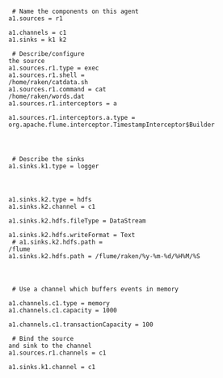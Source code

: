 <code><br> # Name the components on this agent
<br>a1.sources = r1
<br>a1.channels = c1
<br>a1.sinks = k1 k2
<br>
<br> # Describe/configure the source
<br>a1.sources.r1.type = exec
<br>a1.sources.r1.shell = /home/raken/catdata.sh
<br>a1.sources.r1.command = cat /home/raken/words.dat
<br>a1.sources.r1.interceptors = a
<br>a1.sources.r1.interceptors.a.type = org.apache.flume.interceptor.TimestampInterceptor$Builder

<br> # Describe the sinks
<br>a1.sinks.k1.type = logger

<br>a1.sinks.k2.type = hdfs
<br>a1.sinks.k2.channel = c1
<br>a1.sinks.k2.hdfs.fileType = DataStream
<br>a1.sinks.k2.hdfs.writeFormat = Text
<br> # a1.sinks.k2.hdfs.path = /flume
<br>a1.sinks.k2.hdfs.path = /flume/raken/%y-%m-%d/%H%M/%S

<br> # Use a channel which buffers events in memory
<br>a1.channels.c1.type = memory
<br>a1.channels.c1.capacity = 1000
<br>a1.channels.c1.transactionCapacity = 100
<br>
<br> # Bind the source and sink to the channel
<br>a1.sources.r1.channels = c1
<br>a1.sinks.k1.channel = c1


